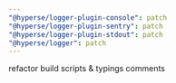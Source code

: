 ```yaml
---
"@hyperse/logger-plugin-console": patch
"@hyperse/logger-plugin-sentry": patch
"@hyperse/logger-plugin-stdout": patch
"@hyperse/logger": patch
---
```


refactor build scripts & typings comments
